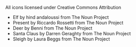 All icons licensed under Creative Commons Attribution

- Elf by hind andaloussi from The Noun Project
- Present by Riccardo Rossetti from The Noun Project
- Deer by Benni from The Noun Project
- Santa Claus by Darren Geraghty from The Noun Project
- Sleigh by Laura Beggs from The Noun Project